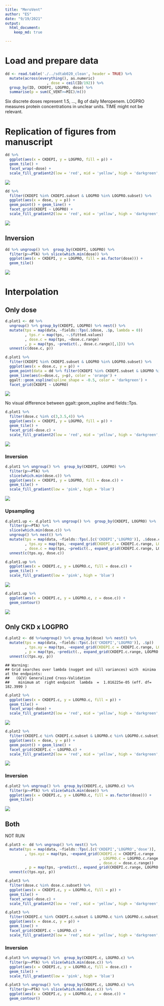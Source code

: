 ```yaml
---
title: "MeroVent"
author: "ES"
date: "9/19/2021"
output:
  html_document:
    keep_md: true

---
```




# Load and prepare data


```r
dd <- read.table('./../sdtab020_clean', header = TRUE) %>%
  mutate(across(everything(), as.numeric)
                   , dose = ceil(ID/192)) %>% 
  group_by(ID, CKDEPI, LOGPRO, dose) %>% 
  summarise(p = sum(C_VENT>=MIC)/n())
```

Six discrete doses represent 1.5, ..., 8g of daily Meropenem. LOGPRO measures protein concentrations in unclear units. TIME might not be relevant.

# Replication of figures from manuscript

```r
dd %>% 
  ggplot(aes(x = CKDEPI, y = LOGPRO, fill = p)) +
  geom_tile() +
  facet_wrap(~dose) +
  scale_fill_gradient2(low = 'red', mid = 'yellow', high = 'darkgreen', midpoint = .5)
```

![](results_files/figure-html/unnamed-chunk-2-1.png)<!-- -->

```r
dd %>% 
  filter(CKDEPI %in% CKDEPI.subset & LOGPRO %in% LOGPRO.subset) %>% 
  ggplot(aes(x = dose, y = p)) +
  geom_point() + geom_line() +
  facet_grid(CKDEPI ~ LOGPRO) +
  scale_fill_gradient2(low = 'red', mid = 'yellow', high = 'darkgreen', midpoint = .5)
```

![](results_files/figure-html/unnamed-chunk-2-2.png)<!-- -->

## Inversion


```r
dd %>% ungroup() %>%  group_by(CKDEPI, LOGPRO) %>% 
  filter(p>=PTA) %>% slice(which.min(dose)) %>% 
  ggplot(aes(x = CKDEPI, y = LOGPRO, fill = as.factor(dose))) +
  geom_tile()
```

![](results_files/figure-html/unnamed-chunk-3-1.png)<!-- -->


# Interpolation

## Only dose


```r
d.plot1 <- dd %>% 
  ungroup() %>% group_by(CKDEPI, LOGPRO) %>% nest() %>% 
  mutate(tps = map(data, ~fields::Tps(.$dose, .$p, lambda = 0))
         , tps.r = map(tps, ~.$fitted.values)
         , dose.c = map(tps, ~dose.c.range)
         , p = map(tps, ~predict(., dose.c.range)[,1])) %>%
  unnest(c(dose.c, p))
```


```r
d.plot1 %>% 
  filter(CKDEPI %in% CKDEPI.subset & LOGPRO %in% LOGPRO.subset) %>% 
  ggplot(aes(x = dose.c, y = p)) +
  geom_point(data = dd %>% filter(CKDEPI %in% CKDEPI.subset & LOGPRO %in% LOGPRO.subset), aes(x=dose)) +
  geom_line(aes(x=dose.c, y=p), color = 'orange') +
  ggalt::geom_xspline(spline_shape = -0.5, color = 'darkgreen') +
  facet_grid(CKDEPI ~ LOGPRO)
```

![](results_files/figure-html/unnamed-chunk-5-1.png)<!-- -->

No visual difference between ggalt::geom_xspline and fields::Tps.


```r
d.plot1 %>% 
  filter(dose.c %in% c(3,3.5,4)) %>% 
  ggplot(aes(x = CKDEPI, y = LOGPRO, fill = p)) +
  geom_tile() +
  facet_grid(~dose.c) +
  scale_fill_gradient2(low = 'red', mid = 'yellow', high = 'darkgreen', midpoint = .5)
```

![](results_files/figure-html/unnamed-chunk-6-1.png)<!-- -->

### Inversion


```r
d.plot1 %>% ungroup() %>%  group_by(CKDEPI, LOGPRO) %>% 
  filter(p>=PTA) %>% 
  slice(which.min(dose.c)) %>% 
  ggplot(aes(x = CKDEPI, y = LOGPRO, fill = dose.c)) +
  geom_tile() +
  scale_fill_gradient(low = 'pink', high = 'blue')
```

![](results_files/figure-html/unnamed-chunk-7-1.png)<!-- -->

### Upsampling


```r
d.plot1.up <- d.plot1 %>% ungroup() %>%  group_by(CKDEPI, LOGPRO) %>% 
  filter(p>=PTA) %>% 
  slice(which.min(dose.c)) %>% 
  ungroup() %>% nest() %>% 
  mutate(tps = map(data, ~fields::Tps(.[c('CKDEPI','LOGPRO')], .$dose.c))
         , tps.xy = map(tps, ~expand_grid(CKDEPI.c = CKDEPI.c.range, LOGPRO.c = LOGPRO.c.range))
         , dose.c = map(tps, ~predict(., expand_grid(CKDEPI.c.range, LOGPRO.c.range), lambda = 0.05)[,1])) %>% 
  unnest(c(tps.xy, dose.c)) 
```


```r
d.plot1.up %>% 
  ggplot(aes(x = CKDEPI.c, y = LOGPRO.c, fill = dose.c)) +
  geom_tile() +
  scale_fill_gradient(low = 'pink', high = 'blue')
```

![](results_files/figure-html/unnamed-chunk-9-1.png)<!-- -->

```r
d.plot1.up %>% 
  ggplot(aes(x = CKDEPI.c, y = LOGPRO.c, z = dose.c)) +
  geom_contour()
```

![](results_files/figure-html/unnamed-chunk-9-2.png)<!-- -->

## Only CKD x LOGPRO


```r
d.plot2 <- dd %>%ungroup() %>% group_by(dose) %>% nest() %>% 
  mutate(tps = map(data, ~fields::Tps(.[c('CKDEPI','LOGPRO')], .$p))
         , tps.xy = map(tps, ~expand_grid(CKDEPI.c = CKDEPI.c.range, LOGPRO.c = LOGPRO.c.range))
         , p = map(tps, ~predict(., expand_grid(CKDEPI.c.range, LOGPRO.c.range), lambda = 0.1)[,1])) %>% 
  unnest(c(tps.xy, p))
```

```
## Warning: 
## Grid searches over lambda (nugget and sill variances) with  minima at the endpoints: 
##   (GCV) Generalized Cross-Validation 
##    minimum at  right endpoint  lambda  =  1.016225e-05 (eff. df= 182.3999 )
```

```r
d.plot2 %>% 
  ggplot(aes(x = CKDEPI.c, y = LOGPRO.c, fill = p)) +
  geom_tile() +
  facet_wrap(~dose) +
  scale_fill_gradient2(low = 'red', mid = 'yellow', high = 'darkgreen', midpoint = .5)
```

![](results_files/figure-html/interpolation2-1.png)<!-- -->

```r
d.plot2 %>% 
  filter(CKDEPI.c %in% CKDEPI.c.subset & LOGPRO.c %in% LOGPRO.c.subset) %>% 
  ggplot(aes(x = dose, y = p)) +
  geom_point() + geom_line() + 
  facet_grid(CKDEPI.c ~ LOGPRO.c) +
  scale_fill_gradient2(low = 'red', mid = 'yellow', high = 'darkgreen', midpoint = .5)
```

![](results_files/figure-html/interpolation2-2.png)<!-- -->

### Inversion


```r
d.plot2 %>% ungroup() %>%  group_by(CKDEPI.c, LOGPRO.c) %>% 
  filter(p>=PTA) %>% slice(which.min(dose)) %>% 
  ggplot(aes(x = CKDEPI.c, y = LOGPRO.c, fill = as.factor(dose))) +
  geom_tile() 
```

![](results_files/figure-html/inversion2-1.png)<!-- -->

## Both

NOT RUN


```r
d.plot3 <- dd %>% ungroup() %>% nest() %>% 
  mutate(tps = map(data, ~fields::Tps(.[c('CKDEPI','LOGPRO','dose')], .$p))
         , tps.xyz = map(tps, ~expand_grid(CKDEPI.c = CKDEPI.c.range
                                           , LOGPRO.c = LOGPRO.c.range
                                           , dose.c = dose.c.range))
         , p = map(tps, ~predict(., expand_grid(CKDEPI.c.range, LOGPRO.c.range, dose.c.range), lambda = 0.1)[,1])) %>% 
  unnest(c(tps.xyz, p))

d.plot3 %>% 
  filter(dose.c %in% dose.c.subset) %>% 
  ggplot(aes(x = CKDEPI.c, y = LOGPRO.c, fill = p)) +
  geom_tile() +
  facet_wrap(~dose.c) +
  scale_fill_gradient2(low = 'red', mid = 'yellow', high = 'darkgreen', midpoint = .5)

d.plot3 %>% 
  filter(CKDEPI.c %in% CKDEPI.c.subset & LOGPRO.c %in% LOGPRO.c.subset) %>% 
  ggplot(aes(x = dose.c, y = p)) +
  geom_line() + 
  facet_grid(CKDEPI.c ~ LOGPRO.c) +
  scale_fill_gradient2(low = 'red', mid = 'yellow', high = 'darkgreen', midpoint = .5)
```

### Inversion


```r
d.plot3 %>% ungroup() %>%  group_by(CKDEPI.c, LOGPRO.c) %>% 
  filter(p>=PTA) %>% slice(which.min(dose.c)) %>% 
  ggplot(aes(x = CKDEPI.c, y = LOGPRO.c, fill = dose.c)) +
  geom_tile() +
  scale_fill_gradient(low = 'pink', high = 'blue')

d.plot3 %>% ungroup() %>%  group_by(CKDEPI.c, LOGPRO.c) %>% 
  filter(p>=PTA) %>% slice(which.min(dose.c)) %>% 
  ggplot(aes(x = CKDEPI.c, y = LOGPRO.c, z = dose.c)) +
  geom_contour()
```

